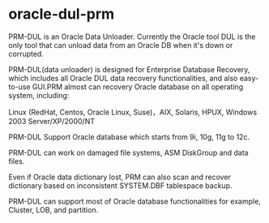 # oracle-dul-prm


PRM-DUL is an Oracle Data Unloader. Currently the Oracle tool DUL is the only tool that can unload data from an Oracle DB when it's down or corrupted.

PRM-DUL(data unloader) is designed for Enterprise Database Recovery, which includes all Oracle DUL data recovery functionalities, and also easy-to-use GUI.PRM almost can recovery Oracle database on all operating system, including:

Linux (RedHat, Centos, Oracle Linux, Suse)，AIX, Solaris, HPUX, Windows 2003 Server/XP/2000/NT

PRM-DUL Support Oracle database which starts from 9i, 10g, 11g to 12c.

PRM-DUL can work on damaged file systems, ASM DiskGroup and data files. 

Even if Oracle data dictionary lost, PRM can also scan and recover dictionary based on inconsistent SYSTEM.DBF tablespace backup. 

PRM-DUL can support most of Oracle database functionalities for example, Cluster, LOB, and partition. 



